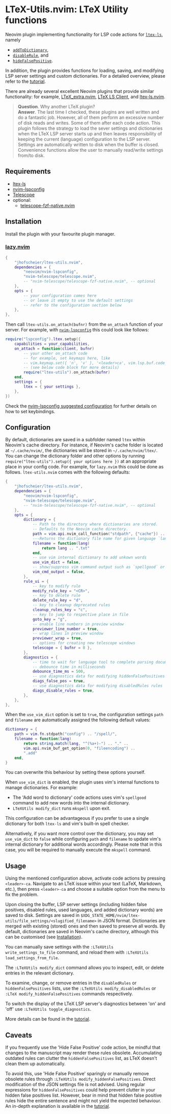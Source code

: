 # LTeX-Utils.nvim: LTeX Utility functions

Neovim plugin implementing functionality for LSP code actions for [`ltex-ls`](https://github.com/valentjn/ltex-ls), namely
* [`addToDictionary`](https://valentjn.github.io/ltex/ltex-ls/server-usage.html#_ltexaddtodictionary-client),
* [`disableRule`](https://valentjn.github.io/ltex/ltex-ls/server-usage.html#_ltexdisablerules-client), and
* [`hideFalsePositive`](https://valentjn.github.io/ltex/ltex-ls/server-usage.html#_ltexhidefalsepositives-client).

In addition, the plugin provides functions for loading, saving, and modifying LSP server settings and custom dictionaries.
For a detailed overview, please refer to the [tutorial](TUTORIAL.md).

There are already several excellent Neovim plugins that provide similar functionality: for example, [LTeX\_extra.nvim](https://github.com/barreiroleo/ltex_extra.nvim), [LTeX LS Client](https://github.com/icewind/ltex-client.nvim), and [ltex-ls.nvim](https://github.com/vigoux/ltex-ls.nvim).

> **Question**. Why another LTeX plugin?<br> 
>**Answer**. The last time I checked, these plugins are well written and do a fantastic job.
>However, all of them perform an excessive number of disk reads and writes.
>Some of them after each code action.
>This plugin follows the strategy to load the sever settings and dictionaries when the LTeX LSP server starts up and then leaves responsibility of keeping the current (language) configuration to the LSP server. 
>Settings are automatically written to disk when the buffer is closed.
>Convenience functions allow the user to manually read/write settings from/to disk.

## Requirements

- [ltex-ls](https://github.com/valentjn/ltex-ls)
- [nvim-lspconfig](https://github.com/neovim/nvim-lspconfig)
- [Telescope](https://github.com/nvim-telescope/telescope.nvim)
- optional:
  - [telescope-fzf-native.nvim](https://github.com/nvim-telescope/telescope-fzf-native.nvim)

## Installation
Install the plugin with your favourite plugin manager.

### [lazy.nvim](https://github.com/folke/lazy.nvim)

```lua
{
    "jhofscheier/ltex-utils.nvim",
    dependencies = {
        "neovim/nvim-lspconfig",
        "nvim-telescope/telescope.nvim",
        -- "nvim-telescope/telescope-fzf-native.nvim", -- optional
    },
    opts = {
        -- your configuration comes here
        -- or leave it empty to use the default settings
        -- refer to the configuration section below
    },
},
```
Then call `ltex-utils.on_attach(bufnr)` from the `on_attach` function of your server.
For example, with [`nvim-lspconfig`](https://github.com/neovim/nvim-lspconfig) this could look like follows:
```lua
require("lspconfig").ltex.setup({
    capabilities = your_capabilities,
    on_attach = function(client, bufnr)
        -- your other on_attach code
        -- for example, set keymaps here, like
        -- vim.keymap.set({ 'n', 'v' }, '<leader>ca', vim.lsp.buf.code_action, opts)
        -- (see below code block for more details)
        require("ltex-utils").on_attach(bufnr)
    end,
    settings = {
        ltex = { your settings },
    },
})
```
Check the [nvim-lspconfig suggested configuration](https://github.com/neovim/nvim-lspconfig#suggested-configuration) for further details on how to set keybindings.

## Configuration

By default, dictionaries are saved in a subfolder named `ltex` within Neovim's cache directory.
For instance, if Neovim's cache folder is located at `~/.cache/nvim/`, the dictionaries will be stored in `~/.cache/nvim/ltex/`.
You can change the dictionary folder and other options by running `require("ltex-utils").setup({ your options here })` at an appropriate place in your config code.
For example, for `lazy.nvim` this could be done as follows.
`ltex-utils.nvim` comes with the following defaults:
```lua
{
    "jhofscheier/ltex-utils.nvim",
    dependencies = {
        "neovim/nvim-lspconfig",
        "nvim-telescope/telescope.nvim",
        -- "nvim-telescope/telescope-fzf-native.nvim", -- optional
    },
    opts = {
        dictionary = {
            -- Path to the directory where dictionaries are stored.
            -- Defaults to the Neovim cache directory.
            path = vim.api.nvim_call_function("stdpath", {"cache"}) .. "/ltex/",
            ---Returns the dictionary file name for given language `lang`
            filename = function(lang)
                return lang .. ".txt"
            end,
            -- use vim internal dictionary to add unkown words
            use_vim_dict = false,
            -- show/suppress vim command output such as `spellgood` or `mkspell`
            vim_cmd_output = false,
        },
        rule_ui = {
            -- key to modify rule
            modify_rule_key = "<CR>",
            -- key to delete rule
            delete_rule_key = "d",
            -- key to cleanup deprecated rules
            cleanup_rules_key = "c",
            -- key to jump to respective place in file
            goto_key = "g",
            -- enable line numbers in preview window
            previewer_line_number = true,
            -- wrap lines in preview window
            previewer_wrap = true,
            -- options for creating new telescope windows
            telescope = { bufnr = 0 },
        },
        diagnostics = {
            -- time to wait for language tool to complete parsing document
            -- debounce time in milliseconds
            debounce_time_ms = 500,
            -- use diagnostics data for modifying hiddenFalsePositives rules
            diags_false_pos = true,
            -- use diagnostics data for modifying disabledRules rules
            diags_disable_rules = true,
        },
    },
},
```
When the `use_vim_dict` option is set to `true`, the configuration settings `path` and `filename` are automatically assigned the following default values:

```lua
dictionary = {
    path = vim.fn.stdpath("config") .. "/spell/",
    filename = function(lang)
        return string.match(lang, "^(%a+)-") .. "." ..
        vim.api.nvim_buf_get_option(0, "fileencoding") ..
        ".add"
    end,
}
```

You can overwrite this behaviour by setting these options yourself.

When `use_vim_dict` is enabled, the plugin uses vim's internal functions to manage dictionaries.
For example:
* The 'Add word to dictionary' code actions uses vim's `spellgood` command to add new words into the internal dictionary.
* `LTeXUtils modify_dict` runs `mkspell` upon exit.

This configuration can be advantageous if you prefer to use a single dictionary for both `ltex-ls` and vim's built-in spell checker.

Alternatively, if you want more control over the dictionary, you may set `use_vim_dict` to `false` while configuring `path` and `filename` to update vim's internal dictionary for additional words accordingly.
Please note that in this case, you will be required to manually execute the `mkspell` command.

## Usage
Using the mentioned configuration above, activate code actions by pressing `<leader>-ca`.
Navigate to an LTeX issue within your text (LaTeX, Markdown, etc.), then press `<leader>-ca` and choose a suitable option from the menu to fix the problem.

Upon closing the buffer, LSP server settings (including hidden false positives, disabled rules, used languages, and added dictionary words) are saved to disk.
Settings are saved in `$XDG_STATE_HOME/nvim/ltex-utils/file_settings/<slugified_filename>` in JSON format.
Dictionaries are merged with existing (stored) ones and then saved to preserve all words.
By default, dictionaries are saved in Neovim's cache directory, although this can be customised (see [Installation](#installation)).


You can manually save settings with the `:LTeXUtils write_settings_to_file` command, and reload them with `:LTeXUtils load_settings_from_file`.

The `:LTeXUtils modify_dict` command allows you to inspect, edit, or delete entries in the relevant dictionary.

To examine, change, or remove entries in the `disabledRules` or `hiddenFalsePositives` lists, use the `:LTeXUtils modify_disabledRules` or `:LTeX modify_hiddenFalsePositives` commands respectively.

To switch the display of the LTeX LSP server's diagnostics between 'on' and 'off' use `:LTeXUtils toggle_diagnostics`.

More details can be found in the [tutorial](TUTORIAL.md).

## Caveats

If you frequently use the 'Hide False Positive' code action, be mindful that changes to the manuscript may render these rules obsolete.
Accumulating outdated rules can clutter the `hiddenFalsePositives` list, as LTeX doesn't clean them up automatically.


To avoid this, use 'Hide False Positive' sparingly or manually remove obsolete rules through `:LTeXUtils modify_hiddenFalsePositives`.
Direct modification of the JSON settings file is not advised.
Using regular expressions for `hiddenFalsePositives` could help prevent clutter in your hidden false positives list.
However, bear in mind that hidden false positive rules hide the entire sentence and might not yield the expected behaviour.
An in-depth explanation is available in the [tutorial](TUTORIAL.md).

